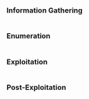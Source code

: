 ### Information Gathering
```bash
```

### Enumeration
```bash
```

### Exploitation
```bash

```

### Post-Exploitation
```bash

```
